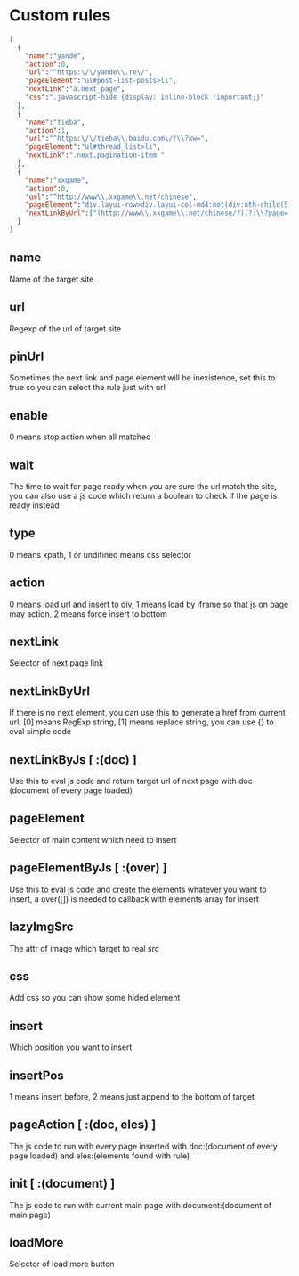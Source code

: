 # Custom rules

``` json
[
  {
    "name":"yande",
    "action":0,
    "url":"^https:\/\/yande\\.re\/",
    "pageElement":"ul#post-list-posts>li",
    "nextLink":"a.next_page",
    "css":".javascript-hide {display: inline-block !important;}"
  },
  {
    "name":"tieba",
    "action":1,
    "url":"^https:\/\/tieba\\.baidu.com\/f\\?kw=",
    "pageElement":"ul#thread_list>li",
    "nextLink":".next.pagination-item "
  },
  {
    "name":"xxgame",
    "action":0,
    "url":"^http://www\\.xxgame\\.net/chinese",
    "pageElement":"div.layui-row>div.layui-col-md4:not(div:nth-child(5),div:nth-child(6),div:nth-child(7))",
    "nextLinkByUrl":["(http://www\\.xxgame\\.net/chinese/?)(?:\\?page=|$)(\\d*)","$1?page={($2.0||1)+1}"]
  }
]
```

name
--
Name of the target site

url
--
Regexp of the url of target site

pinUrl
--
Sometimes the next link and page element will be inexistence, set this to true so you can select the rule just with url

enable
--
0 means stop action when all matched

wait
--
The time to wait for page ready when you are sure the url match the site, you can also use a js code which return a boolean to check if the page is ready instead

type
--
0 means xpath, 1 or undifined means css selector

action
--
0 means load url and insert to div, 1 means load by iframe so that js on page may action, 2 means force insert to bottom

nextLink
--
Selector of next page link

nextLinkByUrl
--
If there is no next element, you can use this to generate a href from current url, [0] means RegExp string, [1] means replace string, you can use {} to eval simple code

nextLinkByJs [ :(doc) ]
--
Use this to eval js code and return target url of next page with doc (document of every page loaded)

pageElement
--
Selector of main content which need to insert

pageElementByJs [ :(over) ]
--
Use this to eval js code and create the elements whatever you want to insert, a over([]) is needed to callback with elements array for insert

lazyImgSrc
--
The attr of image which target to real src

css
--
Add css so you can show some hided element

insert
--
Which position you want to insert

insertPos
--
1 means insert before, 2 means just append to the bottom of target

pageAction [ :(doc, eles) ]
--
The js code to run with every page inserted with doc:(document of every page loaded) and eles:(elements found with rule)

init [ :(document) ]
--
The js code to run with current main page with document:(document of main page)

loadMore
--
Selector of load more button 
